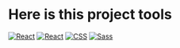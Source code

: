 # Here is this project tools


 <a href="https://github.com/ozgunmustafa?tab=repositories" target="_blank"><img alt="React" src="https://img.shields.io/badge/-React-61dafb?style=flat-square&logo=React&logoColor=black"></a>
        <a href="https://github.com/ozgunmustafa?tab=repositories" target="_blank"><img alt="React" src="https://img.shields.io/badge/-Redux-764ABC?style=flat-square&logo=Redux&logoColor=white"></a>
<a href="https://github.com/ozgunmustafa?tab=repositories" target="_blank"><img alt="CSS" src="https://img.shields.io/badge/-CSS-1572B6?style=flat-square&logo=CSS3&logoColor=white"></a>
        <a href="https://github.com/ozgunmustafa?tab=repositories" target="_blank"><img alt="Sass" src="https://img.shields.io/badge/-Sass-CF649A?style=flat-square&logo=Sass&logoColor=white"></a>
       
